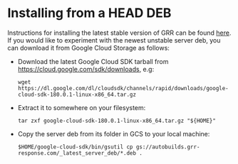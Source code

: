 # Installing from a HEAD DEB

Instructions for installing the latest stable version of GRR can be found
[here](from-release-deb.md). If you would like to experiment with the
newest unstable server deb, you can download it from Google Cloud Storage
as follows:


* Download the latest Google Cloud SDK tarball from <https://cloud.google.com/sdk/downloads>, e.g:

    ```
    wget https://dl.google.com/dl/cloudsdk/channels/rapid/downloads/google-cloud-sdk-180.0.1-linux-x86_64.tar.gz
    ```

* Extract it to somewhere on your filesystem:

    ```
    tar zxf google-cloud-sdk-180.0.1-linux-x86_64.tar.gz "${HOME}"
    ```

* Copy the server deb from its folder in GCS to your local machine:

    ```
    $HOME/google-cloud-sdk/bin/gsutil cp gs://autobuilds.grr-response.com/_latest_server_deb/*.deb .
    ```
